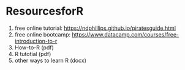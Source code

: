 # ResourcesforR
1. free online tutorial: https://ndphillips.github.io/piratesguide.html
2. free online bootcamp: https://www.datacamp.com/courses/free-introduction-to-r
3. How-to-R (pdf)
4. R tutotial (pdf)
5. other ways to learn R (docx)
